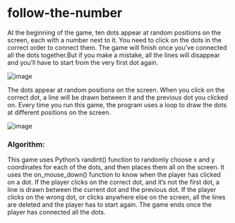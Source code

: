 # follow-the-number
At the beginning of the game, ten dots appear at random positions on the screen, each with a number next to it. You need to click on the dots in the correct order to connect them. The game will finish once you’ve connected all the dots together.But if you make a mistake, all the lines will disappear and you’ll have to start from the very first dot again.

![image](https://user-images.githubusercontent.com/79654190/171037276-708c9a58-76ab-4ef1-b744-9dcbe69f80de.png)

The dots appear at random positions on the screen. When you click on the correct dot, a line will be drawn between it and the previous dot you clicked on.
Every time you run this game, the program uses a loop to draw the dots at different positions on the screen.

![image](https://user-images.githubusercontent.com/79654190/171037374-4c775df0-38ff-42e1-ae0d-87256a71cfdd.png)

### Algorithm:
This game uses Python’s randint() function to randomly choose x and y coordinates for each of the dots, and then places them all on the screen. It uses the on_mouse_down() function to know when the player has clicked on a dot. If the player clicks on the correct dot, and it’s not the first dot, a line is drawn between the current dot and the previous dot. If the player clicks on the wrong dot, or clicks anywhere else on the screen, all the lines are deleted and the player has to start again. The game ends once the player has connected all the dots.
